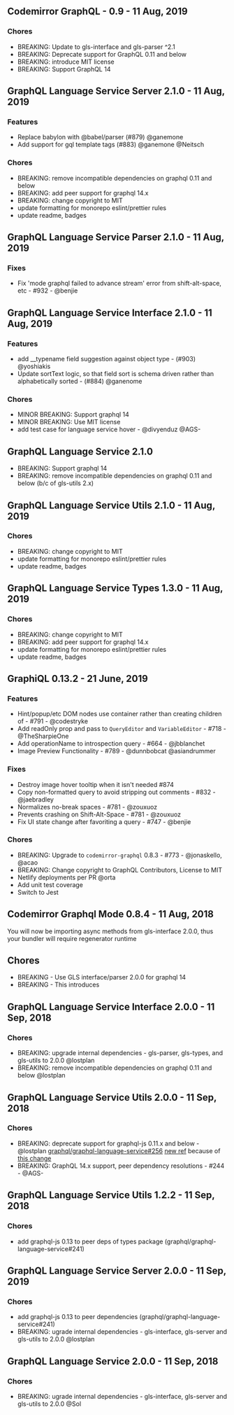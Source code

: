 ## Codemirror GraphQL -  0.9 - 11 Aug, 2019

### Chores
- BREAKING: Update to gls-interface and gls-parser ^2.1
- BREAKING: Deprecate support for GraphQL 0.11 and below
- BREAKING: introduce MIT license
- BREAKING: Support GraphQL 14

## GraphQL Language Service Server 2.1.0 - 11 Aug, 2019

### Features
- Replace babylon with @babel/parser (#879) @ganemone
- Add support for gql template tags (#883) @ganemone @Neitsch

### Chores
- BREAKING: remove incompatible dependencies on graphql 0.11 and below 
- BREAKING: add peer support for graphql 14.x
- BREAKING: change copyright to MIT
- update formatting for monorepo eslint/prettier rules
- update readme, badges

## GraphQL Language Service Parser 2.1.0 - 11 Aug, 2019

### Fixes
- Fix 'mode graphql failed to advance stream' error from shift-alt-space, etc - #932 - @benjie

## GraphQL Language Service Interface 2.1.0 - 11 Aug, 2019

### Features
- add __typename field suggestion against object type - (#903) @yoshiakis
- Update sortText logic, so that field sort is schema driven rather than alphabetically sorted - (#884) @ganenome

### Chores
- MINOR BREAKING: Support graphql 14
- MINOR BREAKING: Use MIT license
- add test case for language service hover - @divyenduz @AGS-


## GraphQL Language Service  2.1.0
- BREAKING: Support graphql 14
- BREAKING: remove incompatible dependencies on graphql 0.11 and below (b/c of gls-utils 2.x) 


## GraphQL Language Service Utils 2.1.0 - 11 Aug, 2019

### Chores
- BREAKING: change copyright to MIT
- update formatting for monorepo eslint/prettier rules
- update readme, badges


## GraphQL Language Service Types 1.3.0 - 11 Aug, 2019

### Chores
- BREAKING: change copyright to MIT
- BREAKING: add peer support for graphql 14.x
- update formatting for monorepo eslint/prettier rules
- update readme, badges

## GraphiQL 0.13.2 - 21 June, 2019

### Features
- Hint/popup/etc DOM nodes use container rather than creating children of <body> - #791 - @codestryke
- Add readOnly prop and pass to `QueryEditor` and `VariableEditor` - #718 - @TheSharpieOne
- Add operationName to introspection query - #664 - @jbblanchet
- Image Preview Functionality - #789 - @dunnbobcat @asiandrummer


### Fixes
- Destroy image hover tooltip when it isn't needed #874
- Copy non-formatted query to avoid stripping out comments - #832 - @jaebradley
- Normalizes no-break spaces - #781 - @zouxuoz
- Prevents crashing on Shift-Alt-Space - #781 - @zouxuoz
- Fix UI state change after favoriting a query - #747 - @benjie

### Chores
- BREAKING: Upgrade to `codemirror-graphql` 0.8.3 - #773 - @jonaskello, @acao
- BREAKING: Change copyright to GraphQL Contributors, License to MIT
- Netlify deployments per PR @orta
- Add unit test coverage
- Switch to Jest


## Codemirror Graphql Mode 0.8.4 - 11 Aug, 2018
You will now be importing async methods from gls-interface 2.0.0, thus your bundler will require regenerator runtime

## Chores
- BREAKING - Use GLS interface/parser 2.0.0 for graphql 14
- BREAKING - This introduces


## GraphQL Language Service Interface 2.0.0 - 11 Sep, 2018

### Chores
- BREAKING: upgrade internal dependencies - gls-parser, gls-types, and gls-utils to 2.0.0 @lostplan
- BREAKING: remove incompatible dependencies on graphql 0.11 and below @lostplan


## GraphQL Language Service Utils 2.0.0 - 11 Sep, 2018

### Chores
- BREAKING: deprecate support for graphql-js 0.11.x and below - @lostplan [graphql/graphql-language-service#256](https://github.com/graphql/graphql-language-service/pull/256) [new ref](https://github.com/graphql/graphiql/commit/895e68537fd802b8b6ddf2578a1f76f85982c773) because of [this change](https://github.com/graphql/graphiql/commit/068c57fdb4a147be3c2fc38167e2def74d217a82#diff-696ceb17e38e4a274d4a149d24513b78)
- BREAKING: GraphQL 14.x support, peer dependency resolutions - #244 - @AGS-


## GraphQL Language Service Utils 1.2.2 - 11 Sep, 2018

### Chores
-  add graphql-js 0.13 to peer deps of types package (graphql/graphql-language-service#241) 

## GraphQL Language Service Server 2.0.0 - 11 Sep, 2019

### Chores
- add graphql-js 0.13 to peer dependencies (graphql/graphql-language-service#241) 
- BREAKING: ugrade internal dependencies - gls-interface, gls-server and gls-utils to 2.0.0 @lostplan


## GraphQL Language Service 2.0.0 - 11 Sep, 2018

### Chores
- BREAKING: ugrade internal dependencies - gls-interface, gls-server and gls-utils to 2.0.0 @Sol


